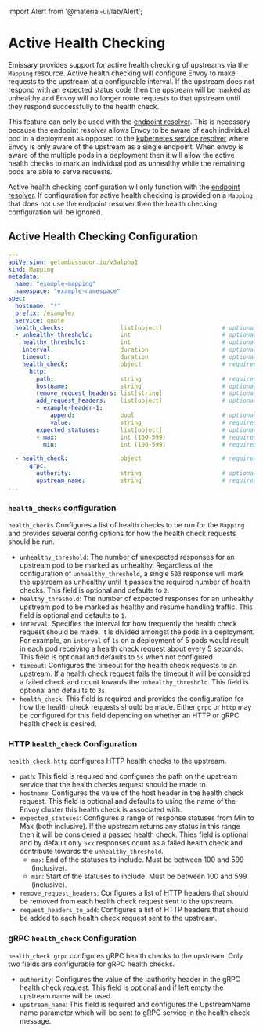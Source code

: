 import Alert from '@material-ui/lab/Alert';

# Active Health Checking

Emissary provides support for active health checking of upstreams via the `Mapping` resource. Active health checking will configure Envoy to make requests to the upstream at a configurable interval. If the upstream does not respond with an expected status code then the upstream will be marked as unhealthy and Envoy will no longer route requests to that upstream until they respond successfully to the health check.

This feature can only be used with the [endpoint resolver](../../topics/running/resolvers#the-kubernetes-endpoint-resolver). This is necessary because the endpoint resolver allows Envoy to be aware of each individual pod in a deployment as opposed to the [kubernetes service resolver](../../topics/running/resolvers#the-kubernetes-service-resolver) where Envoy is only aware of the upstream as a single endpoint. When envoy is aware of the multiple pods in a deployment then it will allow the active health checks to mark an individual pod as unhealthy while the remaining pods are able to serve requests.

<Alert severity="warning">
Active health checking configuration wil only function with the <a href="../../topics/running/resolvers#the-kubernetes-endpoint-resolver">endpoint resolver</a>. If configuration for active health checking is provided on a <code>Mapping</code> that does not use the endpoint resolver then the health checking configuration will be ignored.
</Alert>

## Active Health Checking Configuration

```yaml
---
apiVersion: getambassador.io/v3alpha1
kind: Mapping
metadata:
  name: "example-mapping"
  namespace: "example-namespace"
spec:
  hostname: "*"
  prefix: /example/
  service: quote
  health_checks:                list[object]                 # optional
  - unhealthy_threshold:        int                          # optional (default: 2)
    healthy_threshold:          int                          # optional (default: 1)
    interval:                   duration                     # optional (default: 5s)
    timeout:                    duration                     # optional (default: 3s)
    health_check:               object                       # required
      http:
        path:                   string                       # required
        hostname:               string                       # optional
        remove_request_headers: list[string]                 # optional
        add_request_headers:    list[object]                 # optional
        - example-header-1:
            append:             bool                         # optional (default: true)
            value:              string                       # required
        expected_statuses:      list[object]                 # optional
        - max:                  int (100-599)                # required (only when using expected_statuses)
          min:                  int (100-599)                # required (only when using expected_statuses)

  - health_check:               object                       # required
      grpc:
        authority:              string                       # optional
        upstream_name:          string                       # required
...
```

### `health_checks` configuration

`health_checks` Configures a list of health checks to be run for the `Mapping` and provides several config options for how the health check requests should be run.

- `unhealthy_threshold`: The number of unexpected responses for an upstream pod to be marked as unhealthy. Regardless of the configuration of `unhealthy_threshold`, a single `503` response will mark the upstream as unhealthy until it passes the required number of health checks. This field is optional and defaults to `2`.
- `healthy_threshold`: The number of expected responses for an unhealthy upstream pod to be marked as healthy and resume handling traffic. This field is optional and defaults to `1`.
- `interval`: Specifies the interval for how frequently the health check request should be made. It is divided amongst the pods in a deployment. For example, an `interval` of `1s` on a deployment of 5 pods would result in each pod receiving a health check request about every 5 seconds. This field is optional and defaults to `5s` when not configured.
- `timeout`: Configures the timeout for the health check requests to an upstream. If a health check request fails the timeout it will be considred a failed check and count towards the `unhealthy_threshold`. This field is optional and defaults to `3s`.
- `health_check`: This field is required and provides the configuration for how the health check requests should be made. Either `grpc` or `http` may be configured for this field depending on whether an HTTP or gRPC health check is desired.

### HTTP `health_check` Configuration

`health_check.http` configures HTTP health checks to the upstream.

- `path`: This field is required and configures the path on the upstream service that the health checks request should be made to.
- `hostname`: Configures the value of the host header in the health check request. This field is optional and defaults to using the name of the Envoy cluster this health check is associated with.
- `expected_statuses`: Configures a range of response statuses from Min to Max (both inclusive). If the upstream returns any status in this range then it will be considered a passed health check. Thies field is optional and by default only `5xx` responses count as a failed health check and contribute towards the `unhealthy_threshold`.
  - `max`: End of the statuses to include. Must be between 100 and 599 (inclusive).
  - `min`: Start of the statuses to include. Must be between 100 and 599 (inclusive).
- `remove_request_headers`: Configures a list of HTTP headers that should be removed from each health check request sent to the upstream.
- `request_headers_to_add`: Configures a list of HTTP headers that should be added to each health check request sent to the upstream.

### gRPC `health_check` Configuration

`health_check.grpc` configures gRPC health checks to the upstream. Only two fields are configurable for gRPC health checks.

- `authority`: Configures the value of the :authority header in the gRPC health check request. This field is optional and if left empty the upstream name will be used.
- `upstream_name`: This field is required and configures the UpstreamName name parameter which will be sent to gRPC service in the health check message.
